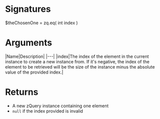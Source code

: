 <!-- start reference -->

# Signatures

$theChosenOne = zq.eq( int index )

# Arguments

|Name|Description|
|---|
|index|The index of the element in the current instance to create a new instance from. If it's negative, the index of the element to be retrieved will be the size of the instance minus the absolute value of the provided index.|

# Returns

- A new zQuery instance containing one element
- `null` if the index provided is invalid

<!-- end reference -->
